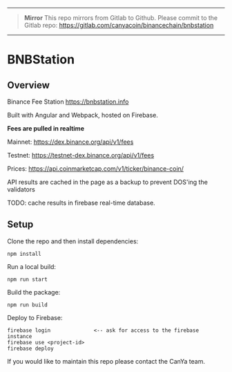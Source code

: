 ****

> **Mirror**
> This repo mirrors from Gitlab to Github. Please commit to the Gitlab repo:
> https://gitlab.com/canyacoin/binancechain/bnbstation

****

# BNBStation

## Overview

Binance Fee Station https://bnbstation.info

Built with Angular and Webpack, hosted on Firebase.

**Fees are pulled in realtime**

Mainnet: https://dex.binance.org/api/v1/fees

Testnet: https://testnet-dex.binance.org/api/v1/fees

Prices: https://api.coinmarketcap.com/v1/ticker/binance-coin/


API results are cached in the page as a backup to prevent DOS'ing the validators

TODO: cache results in firebase real-time database. 


## Setup

Clone the repo and then install dependencies:

```
npm install
```

Run a local build:
```
npm run start
```

Build the package:
```
npm run build
```

Deploy to Firebase:
```
firebase login              <-- ask for access to the firebase instance
firebase use <project-id>
firebase deploy
```

If you would like to maintain this repo please contact the CanYa team. 
